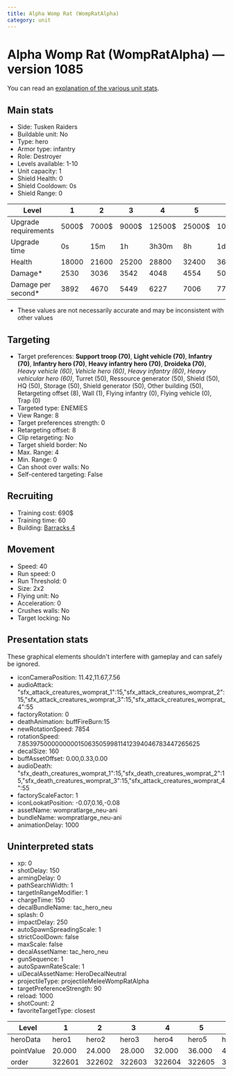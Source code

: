 ```yaml
---
title: Alpha Womp Rat (WompRatAlpha)
category: unit
---
```


# Alpha Womp Rat (WompRatAlpha) — version 1085

You can read an [explanation  of the various unit stats](unitexplained.md).

## Main stats

  * Side: Tusken Raiders
  * Buildable unit: No
  * Type: hero
  * Armor type: infantry
  * Role: Destroyer
  * Levels available: 1-10
  * Unit capacity: 1
  * Shield Health: 0
  * Shield Cooldown: 0s
  * Shield Range: 0

|Level               |1    |2    |3    |4     |5     |6      |7      |8      |9       |10      |
|--------------------|-----|-----|-----|------|------|-------|-------|-------|--------|--------|
|Upgrade requirements|5000$|7000$|9000$|12500$|25000$|100000$|160000$|320000$|1000000$|1750000$|
|Upgrade time        |0s   |15m  |1h   |3h30m |8h    |1d     |2d     |3d12h  |5d      |1w1d    |
|Health              |18000|21600|25200|28800 |32400 |36000  |39600  |43200  |46800   |54000   |
|Damage*             |2530 |3036 |3542 |4048  |4554  |5060   |5566   |6072   |6578    |7590    |
|Damage per second*  |3892 |4670 |5449 |6227  |7006  |7784   |8563   |9341   |10120   |11676   |

* These values are not necessarily accurate and may be inconsistent with other values

## Targeting

  * Target preferences: **Support troop (70)**, **Light vehicle (70)**, **Infantry (70)**, **Infantry hero (70)**, **Heavy infantry hero (70)**, **Droideka (70)**, _Heavy vehicle (60)_, _Vehicle hero (60)_, _Heavy infantry (60)_, _Heavy vehicular hero (60)_, Turret (50), Ressource generator (50), Shield (50), HQ (50), Storage (50), Shield generator (50), Other building (50), Retargeting offset (8), Wall (1), Flying infantry (0), Flying vehicle (0), Trap (0)
  * Targeted type: ENEMIES
  * View Range: 8
  * Target preferences strength: 0
  * Retargeting offset: 8
  * Clip retargeting: No
  * Target shield border: No
  * Max. Range: 4
  * Min. Range: 0
  * Can shoot over walls: No
  * Self-centered targeting: False

## Recruiting

  * Training cost: 690$
  * Training time: 60
  * Building: [Barracks 4](smugglerBarracks.html)

## Movement

  * Speed: 40
  * Run speed: 0
  * Run Threshold: 0
  * Size: 2x2
  * Flying unit: No
  * Acceleration: 0
  * Crushes walls: No
  * Target locking: No

## Presentation stats

These graphical elements shouldn't interfere with gameplay and can safely be ignored.

  * iconCameraPosition: 11.42,11.67,7.56
  * audioAttack: "sfx_attack_creatures_womprat_1":15,"sfx_attack_creatures_womprat_2":15,"sfx_attack_creatures_womprat_3":15,"sfx_attack_creatures_womprat_4":55
  * factoryRotation: 0
  * deathAnimation: buffFireBurn:15
  * newRotationSpeed: 7854
  * rotationSpeed: 7.8539750000000001506350599811412394046783447265625
  * decalSize: 160
  * buffAssetOffset: 0.00,0.33,0.00
  * audioDeath: "sfx_death_creatures_womprat_1":15,"sfx_death_creatures_womprat_2":15,"sfx_death_creatures_womprat_3":15,"sfx_attack_creatures_womprat_4":55
  * factoryScaleFactor: 1
  * iconLookatPosition: -0.07,0.16,-0.08
  * assetName: wompratlarge_neu-ani
  * bundleName: wompratlarge_neu-ani
  * animationDelay: 1000

## Uninterpreted stats

  * xp: 0
  * shotDelay: 150
  * armingDelay: 0
  * pathSearchWidth: 1
  * targetInRangeModifier: 1
  * chargeTime: 150
  * decalBundleName: tac_hero_neu
  * splash: 0
  * impactDelay: 250
  * autoSpawnSpreadingScale: 1
  * strictCoolDown: false
  * maxScale: false
  * decalAssetName: tac_hero_neu
  * gunSequence: 1
  * autoSpawnRateScale: 1
  * uiDecalAssetName: HeroDecalNeutral
  * projectileType: projectileMeleeWompRatAlpha
  * targetPreferenceStrength: 90
  * reload: 1000
  * shotCount: 2
  * favoriteTargetType: closest

|Level     |1     |2     |3     |4     |5     |6     |7     |8     |9     |10    |
|----------|------|------|------|------|------|------|------|------|------|------|
|heroData  |hero1 |hero2 |hero3 |hero4 |hero5 |hero6 |hero7 |hero8 |hero9 |hero10|
|pointValue|20.000|24.000|28.000|32.000|36.000|40.000|44.000|48.000|52.000|60.000|
|order     |322601|322602|322603|322604|322605|322606|322607|322608|322609|322610|

